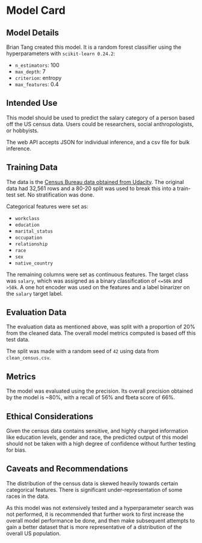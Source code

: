# Model Card

## Model Details
Brian Tang created this model. It is a random forest classifier using the hyperparameters with `scikit-learn 0.24.2`: 

- `n_estimators`: 100
- `max_depth`: 7
- `criterion`: entropy
- `max_features`: 0.4

## Intended Use
This model should be used to predict the salary category of a person based off the US census data. Users could be researchers, social anthropologists, or hobbyists.

The web API accepts JSON for individual inference, and a csv file for bulk inference.

## Training Data
The data is the [Census Bureau data obtained from Udacity](https://github.com/udacity/nd0821-c3-starter-code/blob/master/starter/data/census.csv). The original data had 32,561 rows and a 80-20 split was used to break this into a train-test set. No stratification was done.

Categorical features were set as:
- `workclass`
- `education`
- `marital_status`
- `occupation`
- `relationship`
- `race`
- `sex`
- `native_country`

The remaining columns were set as continuous features. The target class was `salary`, which was assigned as a binary classification of `<=50k` and `>50k`. A one hot encoder was used on the features and a label binarizer on the `salary` target label.

## Evaluation Data
The evaluation data as mentioned above, was split with a proportion of 20% from the cleaned data. The overall model metrics computed is based off this test data.

The split was made with a random seed of `42` using data from `clean_census.csv`.

## Metrics
The model was evaluated using the precision. Its overall precision obtained by the model is ~80%, with a recall of 56% and fbeta score of 66%. 

## Ethical Considerations
Given the census data contains sensitive, and highly charged information like education levels, gender and race, the predicted output of this model should not be taken with a high degree of confidence without further testing for bias.

## Caveats and Recommendations
The distribution of the census data is skewed heavily towards certain categorical features. There is significant under-representation of some races in the data.

As this model was not extensively tested and a hyperparameter search was not performed, it is recommended that further work to first increase the overall model performance be done, and then make subsequent attempts to gain a better dataset that is more representative of a distribution of the overall US population.
